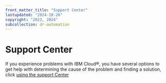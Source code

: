 ```yaml
---
front_matter_title: "Support Center"
lastupdated: "2024-10-26"
copyright: "2023, 2024"
subcollection: dr-automation
---
```

# Support Center

If you experience problems with IBM Cloud®, you have several options to get help with determining the cause of the problem and finding a solution, click [using the support Center](https://cloud.ibm.com/docs/account?topic=account-using-avatar)
